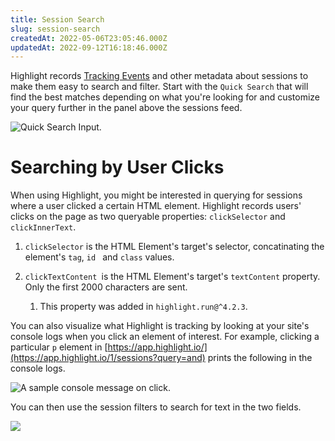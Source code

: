 ```yaml
---
title: Session Search
slug: session-search
createdAt: 2022-05-06T23:05:46.000Z
updatedAt: 2022-09-12T16:18:46.000Z
---
```


Highlight records [Tracking Events](/session-replay/tracking-events) and other metadata about sessions to make them easy to search and filter. Start with the `Quick Search` that will find the best matches depending on what you're looking for and customize your query further in the panel above the sessions feed.

![Quick Search Input.](https://archbee-image-uploads.s3.amazonaws.com/XPwQFz8tul7ogqGkmtA0y/l6Fxtyklubv4aEFnGY6-b_image.png)

# Searching by User Clicks

When using Highlight, you might be interested in querying for sessions where a user clicked a certain HTML element. Highlight records users' clicks on the page as two queryable properties: `clickSelector` and `clickInnerText`.

1.  `clickSelector` is the HTML Element's target's selector, concatinating the element's `tag`, `id ` and `class` values.

2.  `clickTextContent `is the HTML Element's target's `textContent` property. Only the first 2000 characters are sent.
    1.  This property was added in `highlight.run@^4.2.3`.

You can also visualize what Highlight is tracking by looking at your site's console logs when you click an element of interest. For example, clicking a particular `p` element in [https://app.highlight.io/](https://app.highlight.io/1/sessions?query=and) prints the following in the console logs.

![A sample console message on click.](https://archbee-image-uploads.s3.amazonaws.com/XPwQFz8tul7ogqGkmtA0y/yP5u4tqGinXhIyonAuXV1_image.png)

You can then use the session filters to search for text in the two fields.

![](https://archbee-image-uploads.s3.amazonaws.com/XPwQFz8tul7ogqGkmtA0y/2ckH93jnzBYqpCeeTWOXT_image.png)
